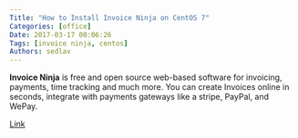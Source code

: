 ```yaml
---
Title: "How to Install Invoice Ninja on CentOS 7"
Categories: [office]
Date: 2017-03-17 00:06:26
Tags: [invoice ninja, centos]
Authors: sedlav
---
```


**Invoice Ninja** is free and open source web-based software for invoicing, payments, time tracking and much more. You can create Invoices online in seconds, integrate with payments gateways like a stripe, PayPal, and WePay.

[Link](https://www.howtoforge.com/tutorial/how-to-install-invoice-ninja-on-centos-7/)
